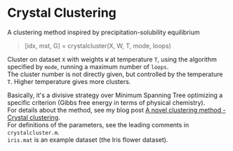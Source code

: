 # Crystal Clustering
A clustering method inspired by precipitation-solubility equilibrium

>[idx, mst, G] = crystalcluster(X, W, T, mode, loops)   
   
Cluster on dataset `X` with weights `W` at temperature `T`, using the algorithm specified by `mode`, running a maximum number of `loops`.   
The cluster number is not directly given, but controlled by the temperature `T`. Higher temperature gives more clusters.   
   
Basically, it's a divisive strategy over Minimum Spanning Tree optimizing a specific criterion (Gibbs free energy in terms of physical chemistry).    
For details about the method, see my blog post [A novel clustering method - Crystal clustering](https://peace-van.github.io/climate/2023/11/01/crystalcluster.html).   
For definitions of the parameters, see the leading comments in `crystalcluster.m`.   
`iris.mat` is an example dataset (the Iris flower dataset).
